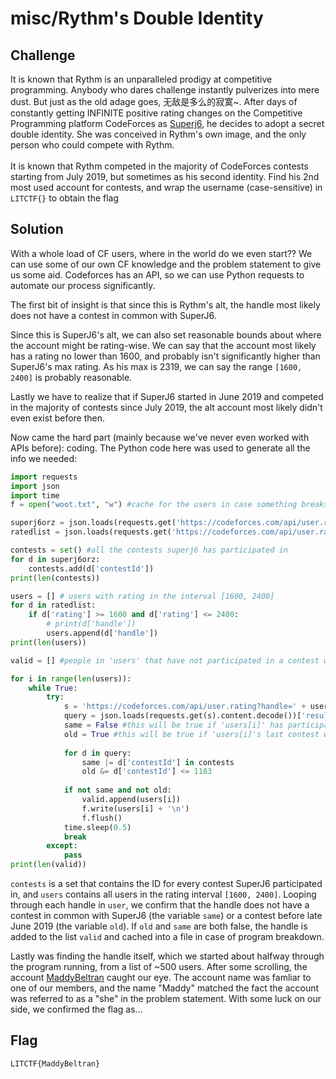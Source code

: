 # misc/Rythm's Double Identity

## Challenge

It is known that Rythm is an unparalleled prodigy at competitive programming. Anybody who dares challenge instantly pulverizes into mere dust. But just as the old adage goes, 无敌是多么的寂寞~. After days of constantly getting INFINITE positive rating changes on the Competitive Programming platform CodeForces as [Superj6](https://codeforces.com/profile/superj6), he decides to adopt a secret double identity. She was conceived in Rythm's own image, and the only person who could compete with Rythm.
<br>
<br>
It is known that Rythm competed in the majority of CodeForces contests starting from July 2019, but sometimes as his second identity. Find his 2nd most used account for contests, and wrap the username (case-sensitive) in `LITCTF{}` to obtain the flag

## Solution

With a whole load of CF users, where in the world do we even start?? We can use some of our own CF knowledge and the problem statement to give us some aid. Codeforces has an API, so we can use Python requests to automate our process significantly.

The first bit of insight is that since this is Rythm's alt, the handle most likely does not have a contest in common with SuperJ6.

Since this is SuperJ6's alt, we can also set reasonable bounds about where the account might be rating-wise. We can say that the account most likely has a rating no lower than 1600, and probably isn't significantly higher than SuperJ6's max rating. As his max is 2319, we can say the range `[1600, 2400]` is probably reasonable.

Lastly we have to realize that if SuperJ6 started in June 2019 and competed in the majority of contests since July 2019, the alt account most likely didn't even exist before then.

Now came the hard part (mainly because we've never even worked with APIs before): coding. The Python code here was used to generate all the info we needed:
```py
import requests
import json
import time
f = open("woot.txt", "w") #cache for the users in case something breaks

superj6orz = json.loads(requests.get('https://codeforces.com/api/user.rating?handle=SuperJ6').content.decode())['result']
ratedlist = json.loads(requests.get('https://codeforces.com/api/user.ratedList?activeOnly=false&includeRetired=false').content.decode())['result']

contests = set() #all the contests superj6 has participated in
for d in superj6orz:
	contests.add(d['contestId'])
print(len(contests))

users = [] # users with rating in the interval [1600, 2400]
for d in ratedlist:
	if d['rating'] >= 1600 and d['rating'] <= 2400:
		# print(d['handle'])
		users.append(d['handle'])
print(len(users))

valid = [] #people in 'users' that have not participated in a contest w/ superj6

for i in range(len(users)):
	while True:
		try:
			s = 'https://codeforces.com/api/user.rating?handle=' + users[i]
			query = json.loads(requests.get(s).content.decode())['result']
			same = False #this will be true if 'users[i]' has participated in the same contest as jason
			old = True #this will be true if 'users[i]'s last contest was before jason's first
			
			for d in query:
				same |= d['contestId'] in contests
				old &= d['contestId'] <= 1183
				
			if not same and not old:
				valid.append(users[i])
				f.write(users[i] + '\n')
				f.flush()
			time.sleep(0.5)
			break
		except:
			pass
print(len(valid))
```

`contests` is a set that contains the ID for every contest SuperJ6 participated in, and `users` contains all users in the rating interval `[1600, 2400]`. Looping through each handle in `user`, we confirm that the handle does not have a contest in common with SuperJ6 (the variable `same`) or a contest before late June 2019 (the variable `old`). If `old` and `same` are both false, the handle is added to the list `valid` and cached into a file in case of program breakdown.

Lastly was finding the handle itself, which we started about halfway through the program running, from a list of ~500 users. After some scrolling, the account [MaddyBeltran](https://www.youtube.com/watch?v=dQw4w9WgXcQ) caught our eye. The account name was famliar to one of our members, and the name "Maddy" matched the fact the account was referred to as a "she" in the problem statement. With some luck on our side, we confirmed the flag as...

## Flag

`LITCTF{MaddyBeltran}`
